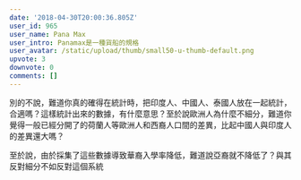 ```yaml
---
date: '2018-04-30T20:00:36.805Z'
user_id: 965
user_name: Pana Max
user_intro: Panamax是一種貨船的規格
user_avatar: /static/upload/thumb/small50-u-thumb-default.png
upvote: 3
downvote: 0
comments: []
---
```


別的不說，難道你真的確得在統計時，把印度人、中國人、泰國人放在一起統計，合適嗎？這樣統計出來的數據，有什麼意思？至於說歐洲人為什麼不細分，難道你覺得一般已經分開了的荷蘭人等歐洲人和西裔人口間的差異，比起中國人與印度人的差異還大嗎？

至於說，由於採集了這些數據導致華裔入學率降低，難道說亞裔就不降低了？與其反對細分不如反對這個系統
